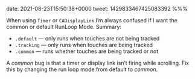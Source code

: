 date: 2021-08-23T15:50:38+0000
tweet: 1429833467425083392
%%%

When using `Timer` or `CADisplayLink` I’m always confused if I want the common or default RunLoop Mode. Summary:

- `.default` — only runs when touches are not being tracked
- `.tracking` — only runs when touches are being tracked
- `.common` — runs whether touches are being tracked or not

A *common* bug is that a timer or display link isn’t firing while scrolling. Fix this by changing the run loop mode from default to *common*.
